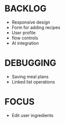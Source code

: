 # BACKLOG

* Responsive design
* Form for adding recipes
* User profile
* flow controls
* AI integration

# DEBUGGING

* Saving meal plans
* Linked list operations

# FOCUS

* Edit user ingredients